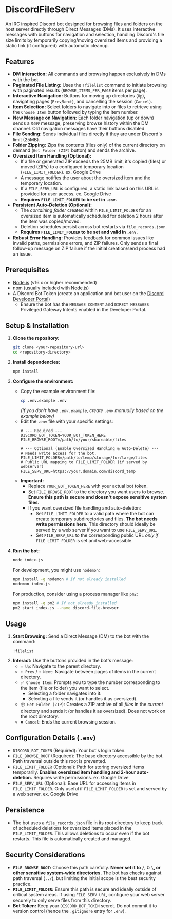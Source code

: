 # DiscordFileServ

An IRC inspired Discord bot designed for browsing files and folders on the host server directly through Direct Messages (DMs). It uses interactive messages with buttons for navigation and selection, handling Discord's file size limits by temporarily copying/moving oversized items and providing a static link (if configured) with automatic cleanup.

## Features

*   **DM Interaction:** All commands and browsing happen exclusively in DMs with the bot.
*   **Paginated File Listing:** Uses the `!filelist` command to initiate browsing with paginated results (`BROWSE_ITEMS_PER_PAGE` items per page).
*   **Interactive Navigation:** Buttons for moving up directories (`Up`), navigating pages (`Prev`/`Next`), and cancelling the session (`Cancel`).
*   **Item Selection:** Select folders to navigate into or files to retrieve using the `Choose Item` button followed by typing the item number.
*   **New Message on Navigation:** Each folder navigation (up or down) sends a *new* message, preserving browse history within the DM channel. Old navigation messages have their buttons disabled.
*   **File Sending:** Sends individual files directly if they are under Discord's limit (25MB).
*   **Folder Zipping:** Zips the contents (files only) of the current directory on demand (`Get Folder (ZIP)` button) and sends the archive.
*   **Oversized Item Handling (Optional):**
    *   If a file or generated ZIP exceeds the 25MB limit, it's copied (files) or moved (ZIPs) to a configured temporary location (`FILE_LIMIT_FOLDER`). ex. Google Drive
    *   A message notifies the user about the oversized item and the temporary location.
    *   If a `FILE_SERV_URL` is configured, a static link based on this URL is provided for user access. ex. Google Drive
    *   **Requires `FILE_LIMIT_FOLDER` to be set in `.env`.**
*   **Persistent Auto-Deletion (Optional):**
    *   The *containing folder* created within `FILE_LIMIT_FOLDER` for an oversized item is automatically scheduled for deletion 2 hours after the item was copied/moved.
    *   Deletion schedules persist across bot restarts via `file_records.json`.
    *   **Requires `FILE_LIMIT_FOLDER` to be set and valid in `.env`.**
*   **Robust Error Handling:** Provides feedback for common issues like invalid paths, permissions errors, and ZIP failures. Only sends a final follow-up message on ZIP failure if the initial creation/send process had an issue.

## Prerequisites

*   [Node.js](https://nodejs.org/) (v16.x or higher recommended)
*   npm (usually included with Node.js)
*   A Discord Bot Token (create an application and bot user on the [Discord Developer Portal](https://discord.com/developers/applications))
    *   Ensure the bot has the `MESSAGE CONTENT` and `DIRECT MESSAGES` Privileged Gateway Intents enabled in the Developer Portal.

## Setup & Installation

1.  **Clone the repository:**
    ```bash
    git clone <your-repository-url>
    cd <repository-directory>
    ```

2.  **Install dependencies:**
    ```bash
    npm install
    ```

3.  **Configure the environment:**
    *   Copy the example environment file:
        ```bash
        cp .env.example .env
        ```
        *(If you don't have `.env.example`, create `.env` manually based on the example below)*
    *   Edit the `.env` file with your specific settings:
        ```dotenv
        # --- Required ---
        DISCORD_BOT_TOKEN=YOUR_BOT_TOKEN_HERE
        FILE_BROWSE_ROOT=/path/to/your/shareable/files

        # --- Optional (Enable Oversized Handling & Auto-Delete) ---
        # Needs write access for the bot.
        FILE_LIMIT_FOLDER=/path/to/temp/storage/for/large/files
        # Public URL mapping to FILE_LIMIT_FOLDER (if served by webserver)
        FILE_SERV_URL=https://your.domain.com/discord_temp
        ```
    *   **Important:**
        *   Replace `YOUR_BOT_TOKEN_HERE` with your actual bot token.
        *   Set `FILE_BROWSE_ROOT` to the directory you want users to browse. **Ensure this path is secure and doesn't expose sensitive system files.**
        *   If you want oversized file handling and auto-deletion:
            *   Set `FILE_LIMIT_FOLDER` to a valid path where the bot can create temporary subdirectories and files. **The bot needs write permissions here.** This directory should ideally be served by a web server if you want to use `FILE_SERV_URL`.
            *   Set `FILE_SERV_URL` to the corresponding public URL *only if* `FILE_LIMIT_FOLDER` is set and web-accessible.

4.  **Run the bot:**
    ```bash
    node index.js
    ```
    For development, you might use `nodemon`:
    ```bash
    npm install -g nodemon # If not already installed
    nodemon index.js
    ```
    For production, consider using a process manager like `pm2`:
    ```bash
    npm install -g pm2 # If not already installed
    pm2 start index.js --name discord-file-browser
    ```

## Usage

1.  **Start Browsing:** Send a Direct Message (DM) to the bot with the command:
    ```
    !filelist
    ```
2.  **Interact:** Use the buttons provided in the bot's message:
    *   `⬆️ Up`: Navigate to the parent directory.
    *   `⬅️ Prev` / `➡️ Next`: Navigate between pages of items in the current directory.
    *   `✅ Choose Item`: Prompts you to type the number corresponding to the item (file or folder) you want to select.
        *   Selecting a folder navigates into it.
        *   Selecting a file sends it (or handles it as oversized).
    *   `📦 Get Folder (ZIP)`: Creates a ZIP archive of all *files* in the *current* directory and sends it (or handles it as oversized). Does not work on the root directory.
    *   `✖️ Cancel`: Ends the current browsing session.

## Configuration Details (`.env`)

*   `DISCORD_BOT_TOKEN` (Required): Your bot's login token.
*   `FILE_BROWSE_ROOT` (Required): The base directory accessible by the bot. Path traversal outside this root is prevented.
*   `FILE_LIMIT_FOLDER` (Optional): Path for storing oversized items temporarily. **Enables oversized item handling and 2-hour auto-deletion.** Requires write permissions. ex. Google Drive
*   `FILE_SERV_URL` (Optional): Base URL for accessing items in `FILE_LIMIT_FOLDER`. Only useful if `FILE_LIMIT_FOLDER` is set and served by a web server. ex. Google Drive

## Persistence

*   The bot uses a `file_records.json` file in its root directory to keep track of scheduled deletions for oversized items placed in the `FILE_LIMIT_FOLDER`. This allows deletions to occur even if the bot restarts. This file is automatically created and managed.

## Security Considerations

*   **`FILE_BROWSE_ROOT`:** Choose this path carefully. **Never set it to `/`, `C:\`, or other sensitive system-wide directories.** The bot has checks against path traversal (`../`), but limiting the initial scope is the best security practice.
*   **`FILE_LIMIT_FOLDER`:** Ensure this path is secure and ideally outside of critical system areas. If using `FILE_SERV_URL`, configure your web server securely to only serve files from this directory.
*   **Bot Token:** Keep your `DISCORD_BOT_TOKEN` secret. Do not commit it to version control (hence the `.gitignore` entry for `.env`).
